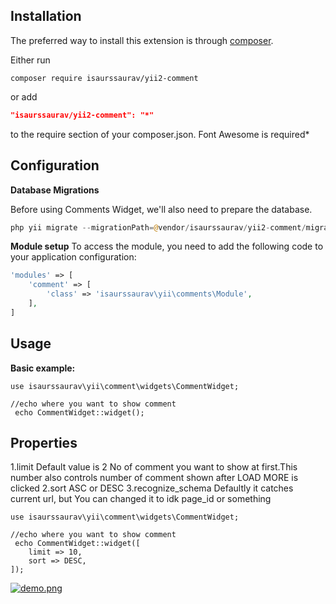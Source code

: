 
Installation
------------

The preferred way to install this extension is through [composer](http://getcomposer.org/download/).

Either run

```
composer require isaurssaurav/yii2-comment
```

or add

```json
"isaurssaurav/yii2-comment": "*"
```

to the require section of your composer.json.
Font Awesome is required*

Configuration
-----------------------

**Database Migrations**

Before using Comments Widget, we'll also need to prepare the database.
```php
php yii migrate --migrationPath=@vendor/isaurssaurav/yii2-comment/migration
```

**Module setup**
To access the module, you need to add the following code to your application configuration:
```php
'modules' => [
    'comment' => [
        'class' => 'isaurssaurav\yii\comments\Module',
    ],
]
```

Usage
-------------------
**Basic example:**
```
use isaurssaurav\yii\comment\widgets\CommentWidget;

//echo where you want to show comment
 echo CommentWidget::widget();

```
Properties
-------------------
1.limit 
  Default value is 2
  No of comment you want to show at first.This number also controls number of comment shown after LOAD MORE is clicked
2.sort
  ASC or DESC
3.recognize_schema
  Defaultly it catches current url, but You can changed it to idk page_id or something

```
use isaurssaurav\yii\comment\widgets\CommentWidget;

//echo where you want to show comment
 echo CommentWidget::widget([
	limit => 10,
	sort => DESC,
]);

```
[![demo.png](https://s29.postimg.org/53a9lgpqf/demo.png)](https://postimg.org/image/6v38gd937/)


